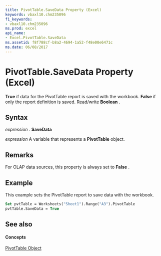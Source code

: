 ```yaml
---
title: PivotTable.SaveData Property (Excel)
keywords: vbaxl10.chm235096
f1_keywords:
- vbaxl10.chm235096
ms.prod: excel
api_name:
- Excel.PivotTable.SaveData
ms.assetid: f8f788cf-b8a2-4694-1a52-f48e00e6471c
ms.date: 06/08/2017
---
```



# PivotTable.SaveData Property (Excel)

 **True** if data for the PivotTable report is saved with the workbook. **False** if only the report definition is saved. Read/write **Boolean** .


## Syntax

 _expression_ . **SaveData**

 _expression_ A variable that represents a **PivotTable** object.


## Remarks

For OLAP data sources, this property is always set to  **False** .


## Example

This example sets the PivotTable report to save data with the workbook.


```vb
Set pvtTable = Worksheets("Sheet1").Range("A3").PivotTable 
pvtTable.SaveData = True
```


## See also


#### Concepts


[PivotTable Object](pivottable-object-excel.md)

